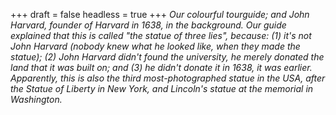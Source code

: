 
+++
draft = false
headless = true
+++
_Our colourful tourguide; and John Harvard, founder of Harvard in 1638, in the background. Our guide explained that this is called "the statue of three lies", because: (1) it's not John Harvard (nobody knew what he looked like, when they made the statue); (2) John Harvard didn't found the university, he merely donated the land that it was built on; and (3) he didn't donate it in 1638, it was earlier. Apparently, this is also the third most-photographed statue in the USA, after the Statue of Liberty in New York, and Lincoln's statue at the memorial in Washington._
